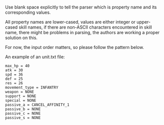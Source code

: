 Use blank space explicitly to tell the parser which is property name and
its corresponding values.

All property names are lower-cased,
values are either integer or upper-cased skill names,
if there are non-ASCII characters encountered in skill name, 
there might be problems in parsing, the authors are working a 
proper solution on this.

For now, the input order matters, so please follow the pattern below.

An example of an unit.txt file:

    max_hp = 40
    atk = 30
    spd = 36
    def = 25
    res = 26
    movement_type = INFANTRY
    weapon = NONE
    support = NONE
    special = NONE
    passive_a = CANCEL_AFFINITY_1
    passive_b = NONE
    passive_c = NONE
    passive_s = NONE